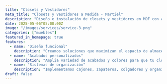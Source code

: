 ```yaml
---
title: "Closets y Vestidores"
meta_title: "Closets y Vestidores a Medida - Martiel"
description: "Diseño e instalación de closets y vestidores en MDF con acabados premium, organizadores y sistemas de almacenamiento optimizados."
date: 2025-05-06T05:00:00Z
image: "/images/services/service-3.png"
categories: ["muebles"]
featured_in_homepage: true
features:
  - name: "Diseño funcional"
    description: "Creamos soluciones que maximizan el espacio de almacenamiento y facilitan la organización de tu ropa y accesorios."
  - name: "Acabados personalizados"
    description: "Amplia variedad de acabados y colores para que tu closet combine perfectamente con el estilo de tu habitación."
  - name: "Sistemas de organización"
    description: "Implementamos cajones, zapateros, colgadores y organizadores especializados según tus necesidades específicas."
draft: false
---
```


